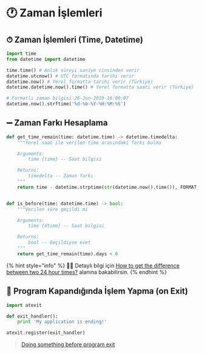 # 🕐 Zaman İşlemleri

## ⏱ Zaman İşlemleri \(Time, Datetime\)

```python
import time
from datetime import datetime

time.time() # Anlık süreyi saniye cinsinden verir
datetime.utcnow() # UTC formatında tarihi verir
datetime.now() # Yerel formatta tarihi verir (Türkiye)
datetime.datetime.now().time() # Yerel formatta saati verir (Türkiye)

# Formatlı zaman bilgisi 26-Jun-2019-16:00:07
datetime.now().strftime('%d-%b-%Y-%H:%M:%S') 
```

## ➖ Zaman Farkı Hesaplama

```python
def get_time_remain(time: datetime.time) -> datetime.timedelta:
	"""Yerel saat ile verilen time arasındaki farkı bulma

	Arguments:
		time {time} -- Saat bilgisi

	Returns:
		timedelta -- Zaman farkı
	"""
	return time - datetime.strptime(str(datetime.now().time()), FORMAT_TIME)


def is_before(time: datetime.time) -> bool:
	"""Verilen süre geçildi mi

	Arguments:
		time {dtime} -- Saat bilgisi

	Returns:
		bool -- Geçildiyse evet
	"""
	return get_time_remain(time).days < 0
```

{% hint style="info" %}
‍🧙‍♂ Detaylı bilgi için [How to get the difference between two 24 hour times?](https://stackoverflow.com/questions/39787787/how-to-get-the-difference-between-two-24-hour-times) alanına bakabilirsin.
{% endhint %}

## 🙇‍ Program Kapandığında İşlem Yapma \(on Exit\)

```python
import atexit

def exit_handler():
    print 'My application is ending!'

atexit.register(exit_handler)
```

> [Doing something before program exit](https://stackoverflow.com/a/3850271/9770490)

